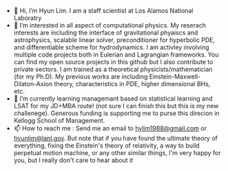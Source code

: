 - 👋 Hi, I’m Hyun Lim. I am a staff scientist at Los Alamos National Laboratry
- 👀 I’m interested in all aspect of computational physics. My reserach interests are including the interface of gravitational phyaiscs and astrophysics, scalable linear solver, preconditioner for hyperbolic PDE, and differentiable scheme for hydrodynamics. I am activley involving multiple code projects both in Eulerian and Lagrangian frameworks. You can find my open source projects in this github but I also contribute to private sectors. I am trained as a theoretical physicists/mathematician (for my Ph.D). My previous works are including Einstein-Maxwell-Dilaton-Axion theory, characteristics in PDE, higher dimensional BHs, etc. 
- 🌱 I’m currently learning managemant based on statistical learning and LSAT for my JD+MBA route! (not sure I can finish this but this is my new challenege). Generous funding is supporting me to purse this direcion in Kellogg School of Management. 
- 📫 How to reach me : Send me an email to hylim1988@gmail.com or hyunlim@lanl.gov. But note that if you have found the ultimate theory of everything, fixing the Einstein's theory of relativity, a way to build perpetual motion machine, or any other similar things, I'm very happy for you, but I really don't care to hear about it

<!---
hlim88/hlim88 is a ✨ special ✨ repository because its `README.md` (this file) appears on your GitHub profile.
You can click the Preview link to take a look at your changes.
--->
